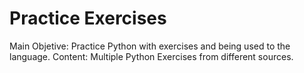 # Practice Exercises
Main Objetive: Practice Python with exercises and being used to the language.
Content: Multiple Python Exercises from different sources.
